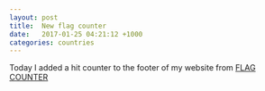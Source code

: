 ```yaml
---
layout: post
title:  New flag counter
date:   2017-01-25 04:21:12 +1000
categories: countries
---
```


Today I added a hit counter to the footer of my website from [FLAG COUNTER](
https://flagcounter.com)
